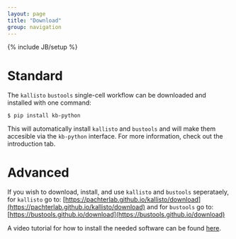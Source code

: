 ```yaml
---
layout: page
title: "Download"
group: navigation
---
```


{% include JB/setup %}

# Standard
The `kallisto` `bustools` single-cell workflow can be downloaded and installed with one command:
```
$ pip install kb-python
```
This will automatically install `kallisto` and `bustools` and will make them accesible via the `kb-python` interface. For more information, check out the introduction tab.

# Advanced
If you wish to download, install, and use `kallisto` and `bustools` seperataely, for `kallisto` go to: [https://pachterlab.github.io/kallisto/download](https://pachterlab.github.io/kallisto/download) and for `bustools` go to: [https://bustools.github.io/download](https://bustools.github.io/download)

A video tutorial for how to install the needed software can be found [here](https://youtu.be/thvtp7Ik6ts).
